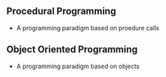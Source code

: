 ## Procedural Programming

- A programming paradigm based on proedure calls

## Object Oriented Programming

- A programming paradigm based on objects

